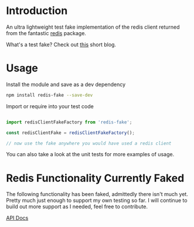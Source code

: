 # Introduction

An ultra lightweight test fake implementation of the redis client returned from the fantastic [redis](https://www.npmjs.com/package/redis) package.

What's a test fake? Check out [this](https://8thlight.com/blog/uncle-bob/2014/05/14/TheLittleMocker.html) short blog.

# Usage

Install the module and save as a dev dependency

```bash
npm install redis-fake --save-dev
```

Import or require into your test code

```javascript

import redisClientFakeFactory from 'redis-fake';

const redisClientFake = redisClientFakeFactory();

// now use the fake anywhere you would have used a redis client 

```

You can also take a look at the unit tests for more examples of usage.

# Redis Functionality Currently Faked

The following functionality has been faked, admittedly there isn't much yet. Pretty much just enough to support my own testing so far. I will continue to build out more support as I needed, feel free to contribute.

[API Docs](./docs/api/index.html)